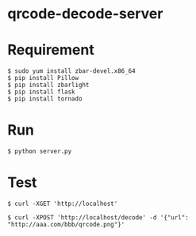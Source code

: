 # qrcode-decode-server

# Requirement
```
$ sudo yum install zbar-devel.x86_64
$ pip install Pillow
$ pip install zbarlight
$ pip install flask
$ pip install tornado
```


# Run
```
$ python server.py
```


# Test
```
$ curl -XGET 'http://localhost'
```

```
$ curl -XPOST 'http://localhost/decode' -d '{"url": "http://aaa.com/bbb/qrcode.png"}'
```
